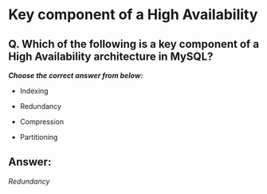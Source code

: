 # Key component of a High Availability

## Q. Which of the following is a key component of a High Availability architecture in MySQL?

***Choose the correct answer from below:***
  
  - Indexing

  - Redundancy

  - Compression

  - Partitioning


## Answer:
*Redundancy*
